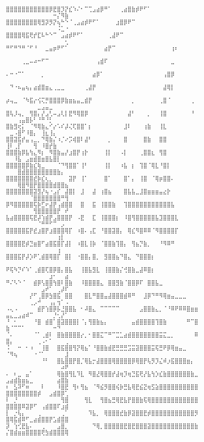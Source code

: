 ⣿⣿⣿⣿⣿⣿⣿⣿⣿⣿⣿⡿⣟⣿⡹⡝⣎⠱⠌⠂⠉⢉⣠⣴⡿⠛⠁⠀⠀⢀⣴⣿⣷⡾⠟⠋⠁⠀⠀⠀⠀⠀⠀⠀⠀⠀⠀⠀⠀⠀⠀⠀⠀⠀⠀⠀⠀⠀⠀⠀⠀⠒⡌⠻⣷
⣿⣿⣿⣿⣿⣿⣿⣿⢿⣻⡽⡻⡝⢦⠓⠑⠈⢀⣠⣴⡾⠟⠋⠁⠀⠀⠀⠀⣰⣿⡿⠟⠉⠀⠀⠀⠀⠀⠀⠀⠀⠀⠀⠀⠀⠀⠀⠀⠀⠀⠀⠀⠀⠀⠀⠀⠀⠀⠀⠀⠀⠀⠨⣁⠐
⣿⣿⣿⣿⢿⣯⢟⡞⣏⠧⠓⠑⠉⠀⣠⣴⡾⠟⠋⠁⠀⠀⠀⠀⠀⠀⢀⣼⠟⠉⠀⠀⠀⠀⠀⠀⠀⠀⠀⠀⠀⠀⠀⠀⠀⠀⠀⠀⠀⠀⠀⠀⠀⠀⠀⠀⠀⠀⠀⠀⠀⠀⠀⠀⢂
⠛⠋⠛⠙⠛⠈⠋⠘⠀⠀⣀⣤⡶⠟⠋⠁⠀⠀⠀⠀⠀⠀⠀⠀⠀⣴⡟⠉⠀⠀⠀⠀⠀⠀⠀⠀⠀⠀⠀⠀⠀⠀⢰⠆⠀⠀⠀⠀⠀⠀⠀⠀⠀⠀⠀⠀⠀⠀⠀⠀⠀⠀⠀⠀⠀
⠀⠀⠀⠀⢀⣀⠤⠴⠒⠋⠉⠀⠀⠀⠀⠀⠀⠀⠀⠀⠀⠀⠀⢠⣾⠏⠀⠀⠀⠀⠀⠀⠀⠀⠀⠀⠀⠀⠀⠀⠀⠀⣀⠀⠀⠀⠀⠀⠀⠀⠀⠀⠀⠀⠀⠀⠀⠀⠀⠀⠀⠀⠀⠀⠀
⠄⠒⠐⠉⠁⠀⠀⠀⠀⡀⠀⠀⠀⠀⠀⠀⠀⠀⠀⠀⠀⠀⣴⡿⠁⠀⠀⠀⠀⠀⠀⠀⠀⠀⠀⠀⠀⠀⠀⠀⢠⣿⡿⠀⠀⠀⠀⠀⠀⠀⠀⠀⠀⠀⠀⠀⠀⠀⠀⠀⠀⠀⠀⠀⠀
⠀⠙⠐⠦⣤⢦⡄⣴⣾⣿⣶⣄⢀⣀⣀⠀⠀⠀⠀⠀⢀⣼⡟⠀⠀⠀⠀⠀⠀⠀⠀⠀⠀⠀⠀⠀⠀⠀⠀⠀⣼⢿⡇⠀⠀⠀⠀⠀⠀⠀⠀⠀⠀⠀⠀⠀⠀⠀⠀⠀⠀⠀⠀⠀⠀
⡴⢤⣀⠀⠈⠳⣯⡔⢪⢍⡛⣿⣿⣿⡿⣷⣶⣦⣤⣀⣾⡟⠀⠀⠀⠀⠀⠀⠀⠀⠀⠀⡀⠀⠀⠀⠀⠀⠀⢀⣿⠈⠀⠀⠀⠀⠀⢀⠀⠀⠀⠀⠀⠀⠀⠀⠀⣀⣠⣤⣀⠀⠀⠀⠀
⣿⢧⡸⢤⡀⠀⢻⣿⡄⡜⣠⢃⠤⣠⢇⡇⣟⠻⢿⣿⡿⠀⠀⠀⠀⠀⠀⠀⠀⠀⠀⣼⠃⠀⠀⠀⡀⠀⠀⢸⣿⠀⠀⠀⠀⠀⠀⠘⠀⠀⠀⠀⢠⣤⣿⡧⠃⠘⠛⠘⡃⠀⠀⠀⠀
⣿⣷⣻⢖⡅⠀⠈⠻⢿⣷⣄⠊⡔⠡⠎⡼⢌⢏⣿⣿⠁⡆⠀⠀⠀⠀⠀⠀⠀⠀⣸⠇⠀⠀⠀⢰⣷⠀⠀⢸⣇⠀⠀⠀⠀⠀⠀⠀⠀⠀⣀⠠⣿⠋⠸⣿⡄⠀⢸⣆⢸⡄⠀⠀⠀
⣿⣿⣽⣯⡞⣤⢠⣀⡀⠙⢿⣷⡌⠰⡈⠔⡩⢾⣿⠇⣼⠃⠀⠀⠀⠀⡀⠀⠀⠀⣿⠀⠀⠀⠀⣿⣷⠀⠀⣿⣿⠀⠀⠀⠀⠀⠀⠀⠀⢸⠇⢀⡏⠀⠀⠀⢻⠀⠸⣿⡞⣷⠀⠀⠀
⣿⣿⣿⣷⡿⣧⢳⣄⠻⡆⠀⠻⣿⣷⣤⡜⣰⣿⡟⢰⡗⠀⠀⠀⠀⢸⡇⠀⠀⠠⡇⠀⠀⠀⢀⣿⣿⣆⠀⢻⣿⠀⠀⠀⠀⠀⠀⠀⠀⠀⠀⠸⣧⠀⣠⣶⣾⣿⣶⣿⣧⣿⡇⠀⠀
⣿⣿⣿⣿⣿⡿⣷⣎⢷⣀⠀⠀⠀⠈⠙⢻⣿⣿⠁⢸⠃⠀⠀⠀⠀⢸⡇⠀⠀⠰⣧⠀⡆⠀⢹⣿⠈⢿⣇⠘⣿⡇⠀⠀⠀⠀⠀⠀⠀⠀⠀⠀⣿⣾⣿⣿⣿⣿⣿⣿⣿⣿⣷⡄⠀
⣿⣿⣿⣿⣿⣿⣿⣞⡷⣎⢆⡀⠀⠀⠀⠀⣽⡟⠀⢸⠁⠀⠀⠀⠀⣿⠁⠀⠀⠀⣿⠁⡄⠀⢸⣿⠀⠈⢿⡶⣿⣿⠄⠀⠀⠀⠀⠀⠀⠀⠀⠀⢿⣿⠻⣿⡟⣿⣿⣿⣿⣾⣿⣿⣦
⣿⣿⣿⣿⣿⣿⣿⣽⣻⡜⢦⠐⣠⡎⠀⣼⣿⡇⠀⣸⠀⠀⣼⠀⢰⣿⣦⠀⠀⠀⣿⣧⣧⣀⣸⣿⣶⣶⣶⣤⣔⡗⠀⠀⠀⠀⠀⠀⠀⠀⠀⠀⠀⠀⠀⠈⣿⣿⣿⣿⣿⣿⣿⠛⢻
⡿⠻⣿⣿⣿⣿⣿⢯⡷⣋⠖⣼⡟⢠⣾⣿⣿⠀⠀⣿⠀⠀⣯⠀⢸⣿⣿⣷⠀⠀⢹⣿⣿⣿⣿⣿⣿⣿⣿⣿⣿⣿⣧⠀⠀⠀⠀⠀⠀⠀⠀⠀⠀⠀⠀⠀⢻⣿⣿⣿⣿⣿⡟⠀⠞
⣧⣴⣿⣿⣿⣿⢯⣟⡼⢱⣾⡟⣠⣿⣿⣿⡟⠀⠠⣟⠀⠀⣏⠀⢸⣿⣿⣿⡆⠀⠸⣿⢻⣿⣿⣿⣿⣿⣧⣹⣿⣿⣿⣇⠀⠀⠀⠀⠀⠀⠀⠀⠀⠀⠀⠀⠀⠈⠛⠛⠋⠉⠀⡠⠀
⣿⣿⣿⣿⣿⣯⡟⣞⣰⣿⡟⣰⣿⣿⣿⢿⡏⠀⠰⣿⠄⢠⣏⠀⠘⣿⣿⣽⣿⡄⠀⢿⣎⠻⣿⠿⠿⠈⠻⣿⣿⣿⣿⡏⠀⠀⠀⠀⠀⠀⠀⠀⠀⠀⠀⠀⠀⠀⠀⠀⠀⠀⢰⡇⠀
⣿⣿⣿⣿⣟⡾⣙⣶⣿⠋⣴⣿⣯⣿⡏⣼⡇⠀⠰⣿⣇⢸⡷⠀⠈⣿⣿⣷⢹⣿⡄⠀⢻⣦⡙⣷⡀⠀⠀⠘⠻⠿⠛⠀⠀⠀⠀⠀⠀⠀⠀⠀⠀⠀⠀⠀⠀⠀⠀⠀⠀⠀⢰⠀⠀
⣿⣿⣿⣯⡟⡼⡱⠟⢁⣾⣿⢿⣿⡏⠀⣿⡇⠀⠐⣿⣿⡄⣿⡀⠀⣻⣿⣿⣦⠙⣿⣄⠀⠙⣿⣿⣿⡆⠀⠀⠀⠀⠀⠀⠀⠀⠀⠀⠀⠀⠀⠀⠀⠀⠀⠀⠀⠀⠀⠀⠀⠀⠀⠀⠀
⠟⢯⠳⡙⠎⠱⠁⢀⣾⣿⢏⣿⡿⣿⡄⣿⣧⠀⠀⢸⣿⣧⣻⣇⠀⢸⣿⣿⣷⡌⢚⣿⣷⣀⣼⠿⣿⡆⠀⠀⠀⠀⠀⠀⠀⠀⠀⠀⠀⠀⠀⠀⠀⠀⠀⠀⠀⠀⠀⠀⣰⠂⠀⠀⣴
⠛⠌⠣⠑⠈⠀⠀⣾⡿⢣⣿⣿⢳⣿⠇⣿⣷⠀⠀⠸⣿⣿⣿⣿⣄⠀⣿⣿⣻⣷⠈⣿⣿⡿⠏⠀⣿⣿⣧⣀⠀⠀⠀⠀⠀⠀⠀⠀⠀⠀⠀⠀⠀⠀⠀⠀⠀⠀⣠⠞⠁⠀⢀⡼⠏
⠀⠀⠀⠀⠀⠀⡜⠋⢀⣿⡿⣳⣿⣯⠀⣿⣿⠀⠀⠀⣿⣇⠛⣿⣿⣤⣼⣿⣿⣿⣾⠿⠛⠀⠀⣸⡿⠙⠛⠻⢿⣶⣤⣀⣀⣀⠀⠀⠀⠀⠀⠀⠀⠀⠀⢀⡠⠚⠀⠀⢠⡄⢲⠁⠠
⠠⢄⠠⠀⠀⠀⠀⠀⣾⡟⢱⣿⡿⡧⣘⣿⣿⣧⠀⠂⠼⣿⣄⠀⠉⠉⠉⠉⠉⠀⠀⠀⠀⠀⣠⣿⣿⣷⣄⡀⠈⠘⠿⠟⠿⠿⣿⣶⣶⣤⣄⣀⣠⣴⠾⠉⠀⠀⠀⠀⠀⡘⢂⡜⠁
⠘⠀⠂⠀⠀⠀⠀⠘⣿⠀⣾⣿⠁⣿⣽⣿⣿⣿⡇⠈⡄⢻⣿⣷⣦⡄⠀⠀⠀⠀⠀⠀⣤⣾⣿⣿⣿⣿⢹⣿⣷⠀⠀⠀⠀⠀⠛⠉⣿⣷⠈⠉⠉⠁⠀⠀⠀⠀⠀⠀⠀⠒⠙⠀⠀
⠈⠄⠀⠀⠀⠀⠀⠈⠁⢀⣾⠇⠀⣿⣷⣿⣿⣿⣿⡔⡀⠂⣿⣿⣍⠉⠛⠉⣉⣁⣴⣾⣿⣿⣿⣿⣿⣿⣿⣭⣍⣀⡀⠀⠀⠀⠀⠀⠿⣿⡄⠀⠀⠀⠀⠀⠀⢀⠠⠂⠁⠀⠀⠀⢀
⠨⠀⠀⠒⠀⠂⠰⠀⠀⢸⣿⠀⠀⣿⣯⣿⣿⢻⡝⢿⣦⠁⠘⣿⣿⣷⣾⣟⣛⣛⣛⣩⣭⣽⣿⣿⣿⣭⢯⣛⠟⡿⢿⣶⣤⣀⠀⠀⠀⠈⠻⢦⠀⠀⠀⠀⠐⠈⠁⠀⠀⠀⠀⠀⣸
⠀⠀⠀⠀⠀⠀⠀⠀⠀⠘⠃⠀⠀⣿⣧⣿⣿⡟⣿⡈⢿⣧⡒⣼⣿⣿⣿⢿⣿⣿⣿⣿⡿⢿⣿⡟⢧⡻⡹⣌⠾⡰⣯⣿⣿⣿⣶⡄⠀⠀⠀⠀⠀⠀⠀⠀⠀⠀⠀⠀⠀⠀⠀⠴⠟
⠄⠀⠆⣀⠀⣤⠁⠀⠀⠀⠀⠀⠀⢿⣷⣿⢻⣇⠹⣇⠀⠻⣿⣜⢿⣿⣿⡞⣼⢶⡹⢶⣙⣯⢟⡜⣧⢳⡱⣎⣷⣿⣿⣿⣿⣿⣿⣷⣀⣠⣴⣾⣷⣶⣦⣀⠀⠀⠀⠀⠀⠀⣴⣿⣷
⠆⠀⣣⠽⠋⠶⠀⠀⠀⠇⠀⠀⠀⠸⣿⣟⠀⢻⠆⢻⣦⠀⠈⠻⣮⡻⣿⣿⢮⡷⣛⣧⢿⣟⣮⣝⢶⣫⣵⣿⣿⣿⣿⣿⣿⣿⣿⣿⣿⣿⣿⣿⣿⣿⣿⣿⣿⡾⠀⠀⣠⣾⣿⡿⢁
⠇⠀⡘⠀⠀⠀⠀⠀⠀⠀⠀⠀⠀⠀⢻⣿⠀⠀⠀⠀⢻⣇⠀⠀⢻⣿⣦⣛⢿⣟⣧⡟⣿⣿⣷⢯⢿⣿⣿⣿⣿⣿⣿⣿⣿⣿⣿⣿⣿⣿⣿⣿⣿⠿⣽⡿⠋⠀⢠⣾⣿⣿⠏⣰⣾
⡇⠀⡐⢧⡄⠀⠀⠀⢀⠀⠀⠀⠀⠀⢀⠁⠀⠀⠀⠀⠀⠹⣧⡀⠀⢿⣿⣿⣿⣞⣷⡿⣽⣿⣿⣟⡾⣿⣿⣿⣿⣿⣿⣿⣿⣿⣿⣿⡻⣿⢿⣯⣾⠿⠋⣀⣴⣾⣿⣿⡟⣡⣾⣿⣿
⡽⠀⢱⢊⣟⣧⠄⠀⠀⢀⠀⠀⠀⣠⣿⡀⠀⠀⠀⠀⠀⠀⠙⢿⡀⣿⣿⣿⣿⣿⣟⣿⣟⣿⣿⣿⣽⣿⣿⣿⣿⣿⣿⣿⣿⣿⣿⣿⣷⡌⣿⣾⣶⣶⣿⣿⣿⣿⢟⣳⣾⣿⣿⣿⢿
